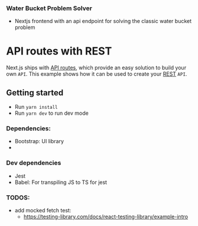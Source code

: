 ### Water Bucket Problem Solver
- Nextjs frontend with an api endpoint for solving the classic water bucket problem


# API routes with REST

Next.js ships with [API routes](https://github.com/vercel/next.js#api-routes), which provide an easy solution to build your own `API`. This example shows how it can be used to create your [REST](https://en.wikipedia.org/wiki/Representational_state_transfer) `API`.

## Getting started
- Run `yarn install`
- Run `yarn dev` to run dev mode

### Dependencies:
- Bootstrap: UI library
- 

### Dev dependencies
- Jest
- Babel: For transpiling JS to TS for jest


### TODOS:
- add mocked fetch test: 
  - https://testing-library.com/docs/react-testing-library/example-intro